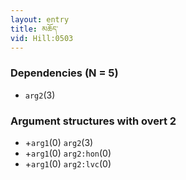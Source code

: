 ```yaml
---
layout: entry
title: མཆོད་
vid: Hill:0503
---
```

### Dependencies (N = 5)
* `arg2`(3)
### Argument structures with overt 2
* +`arg1`(0) `arg2`(3)
* +`arg1`(0) `arg2:hon`(0)
* +`arg1`(0) `arg2:lvc`(0)
